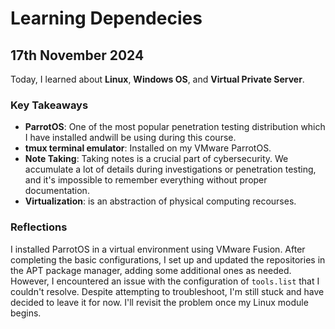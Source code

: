 # Learning Dependecies

## 17th November 2024
Today, I learned about **Linux**, **Windows OS**, and **Virtual Private Server**. 


### Key Takeaways
- **ParrotOS**: One of the most popular penetration testing distribution which I have installed andwill be using during this course.
- **tmux terminal emulator**: Installed on my VMware ParrotOS.
- **Note Taking**: Taking notes is a crucial part of cybersecurity. We accumulate a lot of details during investigations or penetration testing, and it's impossible to remember everything without proper documentation. 
- **Virtualization**: is an abstraction of physical computing recourses.  

### Reflections
I installed ParrotOS in a virtual environment using VMware Fusion. After completing the basic configurations, I set up and updated the repositories in the APT package manager, adding some additional ones as needed. However, I encountered an issue with the configuration of `tools.list` that I couldn't resolve. Despite attempting to troubleshoot, I'm still stuck and have decided to leave it for now. I'll revisit the problem once my Linux module begins.